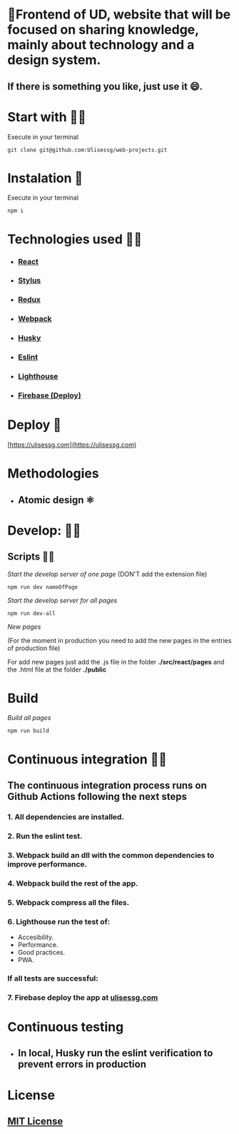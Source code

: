 # 🚀Frontend of UD, website that will be focused on sharing knowledge, mainly about technology and a design system.

## If there is something you like, just use it 😄.

# Start with 👩‍🚀

Execute in your terminal

    git clone git@github.com:Ulisessg/web-projects.git

# Instalation 🔧

Execute in your terminal

    npm i

# Technologies used 👨‍💻

- ### [React](https://github.com/facebook/react)
- ### [Stylus](https://stylus-lang.com/)
- ### [Redux](https://github.com/reduxjs/redux)
- ### [Webpack](https://github.com/webpack/webpack)
- ### [Husky](https://github.com/typicode/husky)
- ### [Eslint](https://github.com/eslint/eslint)
- ### [Lighthouse](https://github.com/GoogleChrome/lighthouse-ci)
- ### [Firebase (Deploy)](https://github.com/firebase/firebase-tools)

# Deploy 🚀

[https://ulisessg.com](https://ulisessg.com)

# Methodologies

- ## Atomic design ⚛

# Develop: 👷‍♀️

## Scripts 🏃‍♀️

_Start the develop server of one page_ (DON'T add the extension file)

    npm run dev nameOfPage

_Start the develop server for all pages_

    npm run dev-all

_New pages_

(For the moment in production you need to add the new pages in the entries of production file)

For add new pages just add the .js file in the folder **./src/react/pages** and the .html file at the folder **./public**

# Build

_Build all pages_

    npm run build

# Continuous integration 👷‍♂️

## The continuous integration process runs on Github Actions following the next steps

### 1. All dependencies are installed.

### 2. Run the eslint test.

### 3. Webpack build an dll with the common dependencies to improve performance.

### 4. Webpack build the rest of the app.

### 5. Webpack compress all the files.

### 6. Lighthouse run the test of:

- Accesibility.
- Performance.
- Good practices.
- PWA.

### **If all tests are successful:**

### 7. Firebase deploy the app at [ulisessg.com](https://ulisessg.com/design-system)

# Continuous testing

- ## In local, Husky run the eslint verification to prevent errors in production

# License

## [MIT License](./LICENSE)
